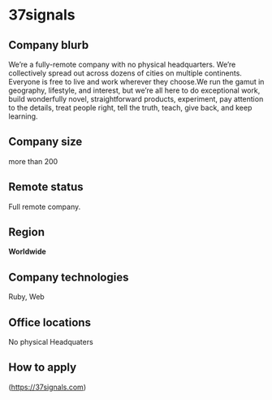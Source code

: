 # 37signals

## Company blurb

We’re a fully-remote company with no physical headquarters. We’re collectively spread out across dozens of cities on multiple continents. Everyone is free to live and work wherever they choose.We run the gamut in geography, lifestyle, and interest, but we’re all here to do exceptional work, build wonderfully novel, straightforward products, experiment, pay attention to the details, treat people right, tell the truth, teach, give back, and keep learning.

## Company size

more than 200

## Remote status

Full remote company.
## Region

**Worldwide** 
## Company technologies

 Ruby, Web 

## Office locations

No physical Headquaters

## How to apply

(https://37signals.com)